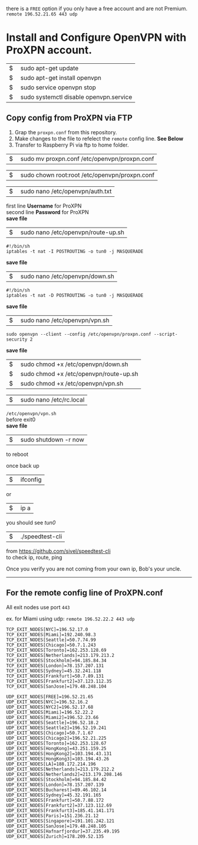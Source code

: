 there is a `FREE` option if you only have a free account and are not Premium.  
`remote 196.52.21.65 443 udp`

# Install and Configure OpenVPN with ProXPN account.

<table width="290" border="0" cellpadding="0" cellspacing="0">
  <tr>
    <td width="15">$</td>
    <td>sudo apt-get update</td>
  </tr>
  <tr>
    <td>$</td>
    <td>sudo apt-get install openvpn</td>
  </tr>
  <tr>
    <td>$</td>
    <td>sudo service openvpn stop</td>
  </tr>
  <tr>
    <td>$</td>
    <td>sudo systemctl disable openvpn.service</td>
  </tr>
</table>

## Copy config from ProXPN via FTP
  1. Grap the `proxpn.conf` from this repository.
  2. Make changes to the file to refelect the `remote` config line. **See Below**
  3. Transfer to Raspberry Pi via ftp to home folder.
  
<table width="505" border="0">
  <tr>
    <td width="15">$</td>
    <td>sudo mv proxpn.conf /etc/openvpn/proxpn.conf</td>
  </tr>
</table>

<table width="355">
    <tr>
      <td width="15">$</td>
      <td>sudo chown root:root /etc/openvpn/proxpn.conf</td>
    </tr>
</table>

<table width="235" border="0">
  <tr>
    <td width="15">$</td>
    <td>sudo nano /etc/openvpn/auth.txt</td>
  </tr>
</table>

first line **Username** for ProXPN  
second line **Password** for ProXPN  
**save file**

<table width="255" border="0">
  <tr>
    <td width="15">$</td>
    <td>sudo nano /etc/openvpn/route-up.sh</td>
  </tr>
</table>

	#!/bin/sh
	iptables -t nat -I POSTROUTING -o tun0 -j MASQUERADE
**save file**

<table width="240" border="0">
  <tr>
    <td width="15">$</td>
    <td>sudo nano /etc/openvpn/down.sh</td>
  </tr>
</table>

	#!/bin/sh
	iptables -t nat -D POSTROUTING -o tun0 -j MASQUERADE
**save file**

<table width="225" border="0">
  <tr>
    <td width="15">$</td>
    <td>sudo nano /etc/openvpn/vpn.sh</td>
  </tr>
</table>

`sudo openvpn --client --config /etc/openvpn/proxpn.conf --script-security 2`  
  
**save file**

<table width="290" border="0">
  <tr>
    <td width="15">$</td>
    <td>sudo chmod +x /etc/openvpn/down.sh</td>
  </tr>
  <tr>
    <td>$</td>
    <td>sudo chmod +x /etc/openvpn/route-up.sh</td>
  </tr>
  <tr>
    <td>$</td>
    <td>sudo chmod +x /etc/openvpn/vpn.sh</td>
  </tr>
</table>

<table width="170" border="0">
  <tr>
    <td width="15">$</td>
    <td>sudo nano /etc/rc.local</td>
  </tr>
</table>

`/etc/openvpn/vpn.sh`  
  before exit0  
**save file**

<table width="170" border="0">
  <tr>
    <td width="15">$</td>
    <td>sudo shutdown -r now</td>
  </tr>
</table>

to reboot  
  
once back up  

<table width="60" border="0">
  <tr>
    <td width="15">$</td>
    <td>ifconfig</td>
  </tr>
</table>
  
or  
  
<table width="60" border="0">
  <tr>
    <td width="15">$</td>
    <td>ip a</td>
  </tr>  
</table>
  
you should see *tun0*  
  
<table width="115" border="0">
  <tr>
    <td width="15">$</td>
    <td>./speedtest-cli</td>
  </tr>
</table>
  
from <a href="https://github.com/sivel/speedtest-cli" target="new">https://github.com/sivel/speedtest-cli</a><br />
to check ip, route, ping  
  
Once you verify you are not coming from your own ip, Bob's your uncle.  
  
- - -
 
## For the remote config line of ProXPN.conf
All exit nodes use port `443`

ex. for Miami using udp:
  `remote 196.52.22.2 443 udp`

    TCP_EXIT_NODES[NYC]=196.52.17.0
    TCP_EXIT_NODES[Miami]=192.240.98.3
    TCP_EXIT_NODES[Seattle]=50.7.74.99
    TCP_EXIT_NODES[Chicago]=50.7.1.243
    TCP_EXIT_NODES[Toronto]=162.253.128.69
    TCP_EXIT_NODES[Netherlands]=213.179.213.2
    TCP_EXIT_NODES[Stockholm]=94.185.84.34
    TCP_EXIT_NODES[London]=78.157.207.131
    TCP_EXIT_NODES[Sydney]=45.32.241.118
    TCP_EXIT_NODES[Frankfurt]=50.7.89.131
    TCP_EXIT_NODES[Frankfurt2]=37.123.112.35
    TCP_EXIT_NODES[SanJose]=179.48.248.104
   
    UDP_EXIT_NODES[FREE]=196.52.21.65
    UDP_EXIT_NODES[NYC]=196.52.16.2
    UDP_EXIT_NODES[NYC2]=196.52.17.68
    UDP_EXIT_NODES[Miami]=196.52.22.2
    UDP_EXIT_NODES[Miami2]=196.52.23.66
    UDP_EXIT_NODES[Seattle]=196.52.18.2
    UDP_EXIT_NODES[Seattle2]=196.52.19.241
    UDP_EXIT_NODES[Chicago]=50.7.1.67
    UDP_EXIT_NODES[Chicago2]=196.52.21.225
    UDP_EXIT_NODES[Toronto]=162.253.128.67
    UDP_EXIT_NODES[HongKong]=43.251.159.25
    UDP_EXIT_NODES[HongKong2]=103.194.43.131
    UDP_EXIT_NODES[HongKong3]=103.194.43.26
    UDP_EXIT_NODES[LA]=188.172.214.196
    UDP_EXIT_NODES[Netherlands]=213.179.212.2
    UDP_EXIT_NODES[Netherlands2]=213.179.208.146
    UDP_EXIT_NODES[Stockholm]=94.185.84.42
    UDP_EXIT_NODES[London]=78.157.207.139
    UDP_EXIT_NODES[Bucharest]=89.46.102.14
    UDP_EXIT_NODES[Sydney]=45.32.191.165
    UDP_EXIT_NODES[Frankfurt]=50.7.88.172
    UDP_EXIT_NODES[Frankfurt2]=37.123.112.69
    UDP_EXIT_NODES[Frankfurt3]=185.41.141.171
    UDP_EXIT_NODES[Paris]=151.236.21.12
    UDP_EXIT_NODES[Singapore]=191.101.242.121
    UDP_EXIT_NODES[SanJose]=179.48.248.105
    UDP_EXIT_NODES[Hafnarfjordur]=37.235.49.195
    UDP_EXIT_NODES[Zurich]=178.209.52.135
